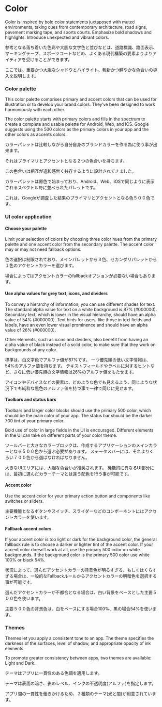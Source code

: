 Color
===

Color is inspired by bold color statements juxtaposed with muted environments, taking cues from contemporary architecture, road signs, pavement marking tape, and sports courts. Emphasize bold shadows and highlights. Introduce unexpected and vibrant colors.

参考となる落ち着いた色彩や大胆な文字色と並びなどは、道路標識、路面表示、マーキングテープ、スポーツコートなどの、よくある現代構築の要素よりよりアイディアを受けることができます。

ここでは、重要かつ大胆なシャドウとハイライト、斬新かつ鮮やかな色合いの導入を説明します。


### Color palette

This color palette comprises primary and accent colors that can be used for illustration or to develop your brand colors. They’ve been designed to work harmoniously with each other.

The color palette starts with primary colors and fills in the spectrum to create a complete and usable palette for Android, Web, and iOS. Google suggests using the 500 colors as the primary colors in your app and the other colors as accents colors.

カラーパレットは比較しながら自分自身のブランドカラーを作る為に使う事が出来ます。

それはプライマリとアクセントとなる２つの色合いを持ちます。

この色合いは相互が違和感無く共存するように設計されてきました。

カラーパレットは原色で始まっており、Android、Web、iOSで同じように表示されるスペクトル毎に並べられたパレットです。

これは、Googleが調査した結果のプライマリとアクセントとなる色５００色です。


### UI color application

#### Choose your palette

Limit your selection of colors by choosing three color hues from the primary palette and one accent color from the secondary palette. The accent color may or may not need fallback options.

色の選択は制限されており、メインパレットから３色、セカンダリパレットから１色のアクセントカラーを選びます。

場合によってはアクセントカラーのfallbackオプションが必要ない場合もあります。

#### Use alpha values for grey text, icons, and dividers

To convey a hierarchy of information, you can use different shades for text. The standard alpha value for text on a white background is 87% (#000000). Secondary text, which is lower in the visual hierarchy, should have an alpha value of 54% (#000000). Text hints for users, like those in text fields and labels, have an even lower visual prominence and should have an alpha value of 26% (#000000).

Other elements, such as icons and dividers, also benefit from having an alpha value of black instead of a solid color, to make sure that they work on backgrounds of any color.

標準は、白文字色でアルファ値が87%です。
一つ優先順の低い文字情報は、54%のアルファ値を持ちます。
テキストフィールドやラベルに対するヒントなど、さらに低い優先順の文字情報は26%のアルファ値をもたせます。

アイコンやデバイスなどの要素は、どのような色でも見えるよう、同じような状況下でも純粋な黒色のアルファ値を持つ事で一律で同じに見せます。

#### Toolbars and status bars

Toolbars and larger color blocks should use the primary 500 color, which should be the main color of your app. The status bar should be the darker 700 tint of your primary color.

Bold use of color in large fields in the UI is encouraged. Different elements in the UI can take on different parts of your color theme.

ツールバーと大きなカラーブロックは、作成するアプリケーションのメインカラーとなる５００色から選ぶ必要があります。
ステータスバーには、それよりくらい７００色から選ばなければなりません。

大きなUIエリアには、大胆な色合いが推奨されます。
機能的に異なるUI部分には、最初に選んだカラーテーマとは違う配色を行う事が可能です。

#### Accent color

Use the accent color for your primary action button and components like switches or sliders.

主要機能となるボタンやスイッチ、スライダーなどのコンポーネントにはアクセントカラーを使います。

#### Fallback accent colors

If your accent color is too light or dark for the background color, the general fallback rule is to choose a darker or lighter tint of the accent color. If your accent color doesn’t work at all, use the primary 500 color on white backgrounds. If the background color is the primary 500 color use white 100% or black 54%.

状況によって、選んだアクセントカラーの背景色が明るすぎる、もしくはくらすぎる場合は、一般的なFallbackルールからアクセントカラーの明暗色を選択する事が可能です。

選んだアクセントカラーが不都合となる場合は、白い背景をベースとした主要５００色を使います。

主要５００色の背景色は、白をベースにする場合100%、黒の場合54%を使います。

### Themes

Themes let you apply a consistent tone to an app. The theme specifies the darkness of the surfaces, level of shadow, and appropriate opacity of ink elements.

To promote greater consistency between apps, two themes are available: Light and Dark.

テーマはアプリに一貫性のある色調を適用します。

テーマは表面の暗さ、影のレベル、インクの不透明度(アルファ)を指定します。

アプリ間の一貫性を働きかけるため、２種類のテーマ(光と闇)が用意されています。